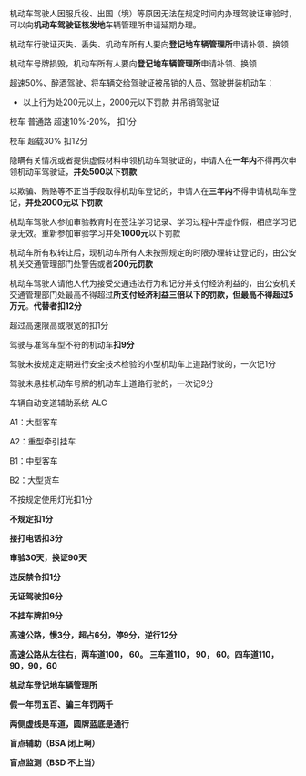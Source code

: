 机动车驾驶人因服兵役、出国（境）等原因无法在规定时间内办理驾驶证审验时，可以向**机动车驾驶证核发地**车辆管理所申请延期办理。

机动车行驶证灭失、丢失、机动车所有人要向**登记地车辆管理所**申请补领、换领

机动车号牌损毁，机动车所有人要向**登记地车辆管理所**申请补领、换领





超速50%、醉酒驾驶、将车辆交给驾驶证被吊销的人员、驾驶拼装机动车：

- 以上行为处200元以上，2000元以下罚款 并吊销驾驶证



校车 普通路 超速10%-20%， 扣1分

校车 超载30% 扣12分



隐瞒有关情况或者提供虚假材料申领机动车驾驶证的，申请人在**一年内**不得再次申领机动车驾驶证，**并处500以下罚款**

以欺骗、贿赂等不正当手段取得机动车登记的，申请人在**三年内**不得申请机动车登记，**并处2000元以下罚款**

机动车驾驶人参加审验教育时在签注学习记录、学习过程中弄虚作假，相应学习记录无效。重新参加审验学习并处**1000元**以下罚款

机动车所有权转让后，现机动车所有人未按照规定的时限办理转让登记的，由公安机关交通管理部门处警告或者**200元罚款**

机动车驾驶人请他人代为接受交通违法行为和记分并支付经济利益的，由公安机关交通管理部门处最高不得超过**所支付经济利益三倍以下的罚款，但最高不得超过5万元**。**代替者扣12分**





超过高速限高或限宽的扣1分



驾驶与准驾车型不符的机动车**扣9分**





驾驶未按规定定期进行安全技术检验的小型机动车上道路行驶的，一次记1分



驾驶未悬挂机动车号牌的机动车上道路行驶的，一次记9分





车辆自动变道辅助系统  ALC 





A1：大型客车

A2：重型牵引挂车

B1：中型客车

B2：大型货车



不按规定使用灯光扣1分





**不规定扣1分**

**接打电话扣3分**

**审验30天，换证90天**

**违反禁令扣1分**

**无证驾驶扣6分**

**不挂车牌扣9分**

**高速公路，慢3分，超占6分，停9分，逆行12分**

**高速公路从左往右，两车道100， 60。 三车道110， 90， 60。四车道110，90，90，60**

**机动车登记地车辆管理所**

**假一年罚五百、骗三年罚两千**

**两侧虚线是车道，圆牌蓝底是通行**





**盲点辅助（BSA 闭上啊）**

**盲点监测（BSD 不上当）**












